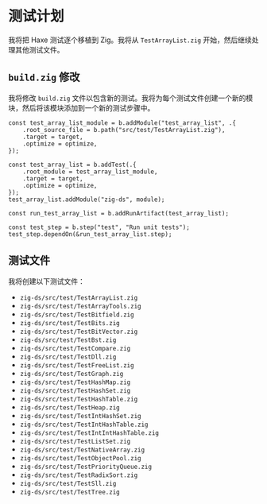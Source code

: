 # 测试计划

我将把 Haxe 测试逐个移植到 Zig。我将从 `TestArrayList.zig` 开始，然后继续处理其他测试文件。

## `build.zig` 修改

我将修改 `build.zig` 文件以包含新的测试。我将为每个测试文件创建一个新的模块，然后将该模块添加到一个新的测试步骤中。

```zig
const test_array_list_module = b.addModule("test_array_list", .{
    .root_source_file = b.path("src/test/TestArrayList.zig"),
    .target = target,
    .optimize = optimize,
});

const test_array_list = b.addTest(.{
    .root_module = test_array_list_module,
    .target = target,
    .optimize = optimize,
});
test_array_list.addModule("zig-ds", module);

const run_test_array_list = b.addRunArtifact(test_array_list);

const test_step = b.step("test", "Run unit tests");
test_step.dependOn(&run_test_array_list.step);
```

## 测试文件

我将创建以下测试文件：

*   `zig-ds/src/test/TestArrayList.zig`
*   `zig-ds/src/test/TestArrayTools.zig`
*   `zig-ds/src/test/TestBitfield.zig`
*   `zig-ds/src/test/TestBits.zig`
*   `zig-ds/src/test/TestBitVector.zig`
*   `zig-ds/src/test/TestBst.zig`
*   `zig-ds/src/test/TestCompare.zig`
*   `zig-ds/src/test/TestDll.zig`
*   `zig-ds/src/test/TestFreeList.zig`
*   `zig-ds/src/test/TestGraph.zig`
*   `zig-ds/src/test/TestHashMap.zig`
*   `zig-ds/src/test/TestHashSet.zig`
*   `zig-ds/src/test/TestHashTable.zig`
*   `zig-ds/src/test/TestHeap.zig`
*   `zig-ds/src/test/TestIntHashSet.zig`
*   `zig-ds/src/test/TestIntHashTable.zig`
*   `zig-ds/src/test/TestIntIntHashTable.zig`
*   `zig-ds/src/test/TestListSet.zig`
*   `zig-ds/src/test/TestNativeArray.zig`
*   `zig-ds/src/test/TestObjectPool.zig`
*   `zig-ds/src/test/TestPriorityQueue.zig`
*   `zig-ds/src/test/TestRadixSort.zig`
*   `zig-ds/src/test/TestSll.zig`
*   `zig-ds/src/test/TestTree.zig`